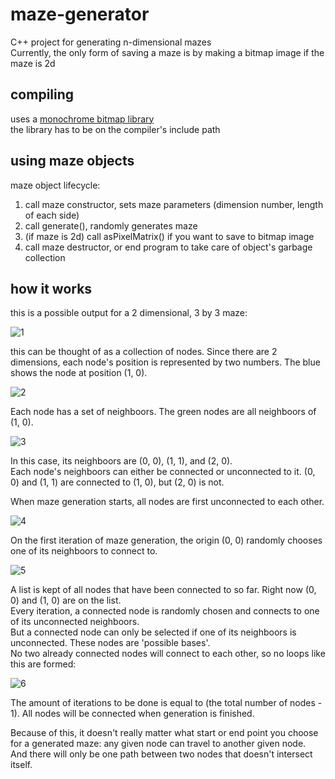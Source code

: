 # maze-generator
C++ project for generating n-dimensional mazes  
Currently, the only form of saving a maze is by making a bitmap image if the maze is 2d
## compiling
uses a [monochrome bitmap library](https://github.com/pertbanking/bitmap-monochrome)  
the library has to be on the compiler's include path
## using maze objects
maze object lifecycle:
1. call maze constructor, sets maze parameters (dimension number, length of each side)
2. call generate(), randomly generates maze
3. (if maze is 2d) call asPixelMatrix() if you want to save to bitmap image
4. call maze destructor, or end program to take care of object's garbage collection
## how it works
this is a possible output for a 2 dimensional, 3 by 3 maze:

![1](https://user-images.githubusercontent.com/75276147/135773161-682a12fc-dca0-4d10-81ca-0a238949fb7e.png)

this can be thought of as a collection of nodes. Since there are 2 dimensions, each node's position is represented by two numbers.
The blue shows the node at position (1, 0).

![2](https://user-images.githubusercontent.com/75276147/135773164-6af1f676-0043-4d10-bf42-d09e6daeb304.png)

Each node has a set of neighboors. The green nodes are all neighboors of (1, 0).

![3](https://user-images.githubusercontent.com/75276147/135773167-dccc06e8-ee01-4da7-b871-5d08699f95b9.png)

In this case, its neighboors are (0, 0), (1, 1), and (2, 0).  
Each node's neighboors can either be connected or unconnected to it. (0, 0) and (1, 1) are connected to (1, 0), but (2, 0) is not.

When maze generation starts, all nodes are first unconnected to each other.

![4](https://user-images.githubusercontent.com/75276147/135773177-451be653-55d2-44aa-8c6a-c85e4d656d13.png)

On the first iteration of maze generation, the origin (0, 0) randomly chooses one of its neighboors to connect to.

![5](https://user-images.githubusercontent.com/75276147/135773126-c8c067fe-1055-411b-8987-d4e7f76096d6.png)

A list is kept of all nodes that have been connected to so far. Right now (0, 0) and (1, 0) are on the list.  
Every iteration, a connected node is randomly chosen and connects to one of its unconnected neighboors.  
But a connected node can only be selected if one of its neighboors is unconnected. These nodes are 'possible bases'.  
No two already connected nodes will connect to each other, so no loops like this are formed:

![6](https://user-images.githubusercontent.com/75276147/135773077-4631e64c-dfe1-4615-8e8e-af7ca63abd5a.png)

The amount of iterations to be done is equal to (the total number of nodes - 1). All nodes will be connected when generation is finished.

Because of this, it doesn't really matter what start or end point you choose for a generated maze: any given node can travel to another given node.  
And there will only be one path between two nodes that doesn't intersect itself.
